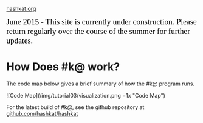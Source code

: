 [hashkat.org](http://hashkat.org)

<span style="color:black; font-family:Georgia; font-size:1.5em;">June 2015 - This site is currently under construction. Please return regularly over the course of the summer for further updates. </span>

# How Does #k@ work?

The code map below gives a brief summary of how the #k@ program runs.

![Code Map](/img/tutorial03/visualization.png =1x "Code Map")

For the latest build of #k@, see the github repository at [github.com/hashkat/hashkat](https://github.com/hashkat/hashkat)
